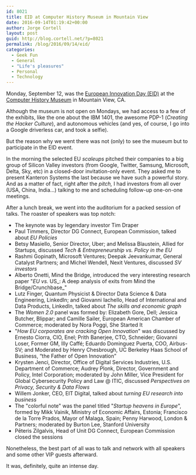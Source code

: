 ```yaml
---
id: 8021
title: EID at Computer History Museum in Mountain View
date: 2016-09-14T01:19:42+00:00
author: Jorge Cortell
layout: post
guid: http://blog.cortell.net/?p=8021
permalink: /blog/2016/09/14/eid/
categories:
  - Geek Fun
  - General
  - "Life's pleasures"
  - Personal
  - Technology
---
```

Monday, September 12, was the <a href="http://eid.mindthebridge.com/" target="_blank">European Innovation Day (EID)</a> at the <a href="http://www.computerhistory.org/" target="_blank">Computer History Museum</a> in Mountain View, CA.

Although the museum is not open on Mondays, we had access to a few of the exhibits, like the one about the IBM 1401, the awesome PDP-1 (_Creating the Hacker Culture_), and autonomous vehicles (and yes, of course, I go into a Google driverless car, and took a selfie).

But the reason why we went there was not (only) to see the museum but to participate in the EID event.

In the morning the selected EU _scaleups_ pitched their companies to a big group of Silicon Valley investors (from Google, Twitter, Samsung, Microsoft, Delta, Sky, etc) in a closed-door invitation-only event. <span class="s1"></span>They asked me to present Kanteron Systems the last because we have such a powerful story. And as a matter of fact, right after the _pitch,_ I had investors from all over (USA, China, India...) talking to me and scheduling follow-up one-on-one meetings.

After a lunch break, we went into the auditorium for a packed session of talks. The roaster of speakers was top notch:

  * The keynote was by legendary investor Tim Draper
  * Paul Timmers, Director DG Connect, European Commission, talked about _EU Policies_
  * Betsy Masiello, Senior Director, Uber; and Melissa Blaustein, Allied for Startups, discussed _Tech & Entrepreneurship vs. Policy in the EU_
  * Rashmi Gopinath, Microsoft Ventures; Deepak Jeevankumar, General Catalyst Partners; and Michel Wendell, Nexit Ventures, discussed _SV investors_
  * Alberto Onetti, Mind the Bridge, introduced the very interesting research paper "_EU vs._ US_: A deep analysis of exits from Mind the Bridge/Crunchbase_"
  * Lutz Finger, Quantum Physicist & Director Data Science & Data Engineering, LinkedIn; and Giovanni Iachello, Head of International and Data Products, LinkedIn, talked about _The skills and economic graph_
  * The _Women 2.0_ panel was formed by: Elizabeth Gore, Dell; Jessica Butcher, Blippar; and Camille Sailer, European American Chamber of Commerce; moderated by Nora Poggi, She Started It
  * "_How EU corporates are cracking Open Innovation_" was discussed by Ernesto Ciorra, CIO, Enel; Prith Banerjee, CTO, Schneider; Giovanni Loser, Former GM, Illy Caffé; Eduardo Dominguez Puerta, COO, Airbus-SV; and Moderated by Henry Chesbrough, UC Berkeley Haas School of Business, “the Father of Open Innovation”
  * Krysten Jenci, Director, Office of Digital Services Industries, U.S. Department of Commerce; Audrey Plonk, Director, Government and Policy, Intel Corporation; moderated by John Miller, Vice President for Global Cybersecurity Policy and Law @ ITIC, discussed _Perspectives on Privacy, Security & Data Flows_
  * Willem Jonker, CEO, EIT Digital, talked about _turning EU research into business_
  * The "colorful note" was the panel titled "_Startup heavens in Europe_", formed by Mikk Vainik, Ministry of Economic Affairs, Estonia; Francisco de la Torre Prados, Mayor of Malaga, Spain; Penny Harwood, London & Partners; moderated by Burton Lee, Stanford University
  * Pēteris Zilgalvis, Head of Unit DG Connect, European Commission closed the sessions

Nonetheless, the best part of all was to talk and network with all speakers and some other VIP guests afterward.

It was, definitely, quite an intense day.